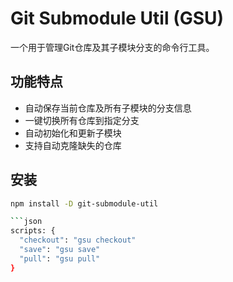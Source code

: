 # Git Submodule Util (GSU)

一个用于管理Git仓库及其子模块分支的命令行工具。

## 功能特点

- 自动保存当前仓库及所有子模块的分支信息
- 一键切换所有仓库到指定分支
- 自动初始化和更新子模块
- 支持自动克隆缺失的仓库

## 安装

```bash
npm install -D git-submodule-util

```json
scripts: {
  "checkout": "gsu checkout"
  "save": "gsu save"
  "pull": "gsu pull"
}
```